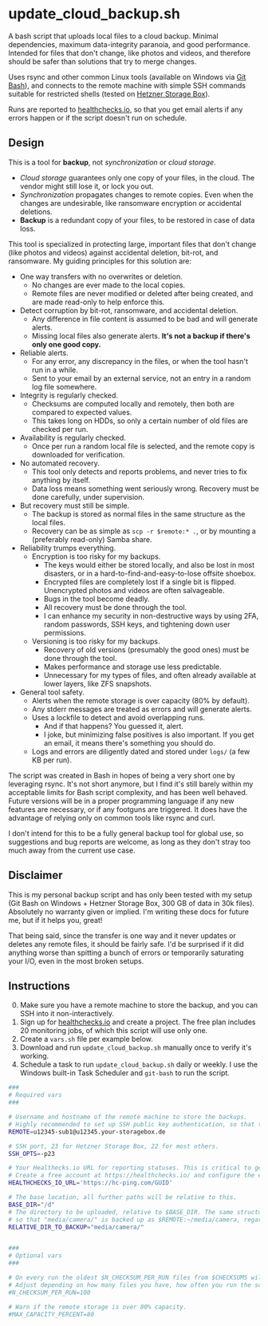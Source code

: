 # update_cloud_backup.sh

A bash script that uploads local files to a cloud backup. Minimal dependencies, maximum data-integrity paranoia, and good performance. Intended for files that don't change, like photos and videos, and therefore should be safer than solutions that try to merge changes.

Uses rsync and other common Linux tools (available on Windows via [Git Bash](https://gitforwindows.org/)), and connects to the remote machine with simple SSH commands suitable for restricted shells (tested on [Hetzner Storage Box](https://www.hetzner.com/storage/storage-box)).

Runs are reported to [healthchecks.io](https://healthchecks.io), so that you get email alerts if any errors happen or if the script doesn't run on schedule.

## Design

This is a tool for **backup**, not *synchronization* or *cloud storage*.

- *Cloud storage* guarantees only one copy of your files, in the cloud. The vendor might still lose it, or lock you out.
- *Synchronization* propagates changes to remote copies. Even when the changes are undesirable, like ransomware encryption or accidental deletions.
- **Backup** is a redundant copy of your files, to be restored in case of data loss.

This tool is specialized in protecting large, important files that don't change (like photos and videos) against accidental deletion, bit-rot, and ransomware. My guiding principles for this solution are:

- One way transfers with no overwrites or deletion.
    - No changes are ever made to the local copies.
    - Remote files are never modified or deleted after being created, and are made read-only to help enforce this.
- Detect corruption by bit-rot, ransomware, and accidental deletion.
    - Any difference in file content is assumed to be bad and will generate alerts.
    - Missing local files also generate alerts. **It's not a backup if there's only one good copy.**
- Reliable alerts.
    - For any error, any discrepancy in the files, or when the tool hasn't run in a while.
    - Sent to your email by an external service, not an entry in a random log file somewhere.
- Integrity is regularly checked.
    - Checksums are computed locally and remotely, then both are compared to expected values.
    - This takes long on HDDs, so only a certain number of old files are checked per run.
- Availability is regularly checked.
    - Once per run a random local file is selected, and the remote copy is downloaded for verification.
- No automated recovery.
    - This tool only detects and reports problems, and never tries to fix anything by itself.
    - Data loss means something went seriously wrong. Recovery must be done carefully, under supervision.
- But recovery must still be simple.
    - The backup is stored as normal files in the same structure as the local files.
    - Recovery can be as simple as `scp -r $remote:* .`, or by mounting a (preferably read-only) Samba share.
- Reliability trumps everything.
    - Encryption is too risky for my backups.
        - The keys would either be stored locally, and also be lost in most disasters, or in a hard-to-find-and-easy-to-lose offsite shoebox.
        - Encrypted files are completely lost if a single bit is flipped. Unencrypted photos and videos are often salvageable.
        - Bugs in the tool become deadly.
        - All recovery must be done through the tool.
        - I can enhance my security in non-destructive ways by using 2FA, random passwords, SSH keys, and tightening down user permissions.
    - Versioning is too risky for my backups.
        - Recovery of old versions (presumably the good ones) must be done through the tool.
        - Makes performance and storage use less predictable.
        - Unnecessary for my types of files, and often already available at lower layers, like ZFS snapshots.
- General tool safety.
    - Alerts when the remote storage is over capacity (80% by default).
    - Any stderr messages are treated as errors and will generate alerts.
    - Uses a lockfile to detect and avoid overlapping runs.
        - And if that happens? You guessed it, alert.
        - I joke, but minimizing false positives is also important. If you get an email, it means there's something you should do.
    - Logs and errors are diligently dated and stored under `logs/` (a few KB per run).

The script was created in Bash in hopes of being a very short one by leveraging rsync. It's not short anymore, but I find it's still barely within my acceptable limits for Bash script complexity, and has been well behaved. Future versions will be in a proper programming language if any new features are necessary, or if any footguns are triggered. It does have the advantage of relying only on common tools like rsync and curl.

I don't intend for this to be a fully general backup tool for global use, so suggestions and bug reports are welcome, as long as they don't stray too much away from the current use case.

## Disclaimer

This is my personal backup script and has only been tested with my setup (Git Bash on Windows + Hetzner Storage Box, 300 GB of data in 30k files). Absolutely no warranty given or implied. I'm writing these docs for future me, but if it helps you, great!

That being said, since the transfer is one way and it never updates or deletes any remote files, it should be fairly safe. I'd be surprised if it did anything worse than spitting a bunch of errors or temporarily saturating your I/O, even in the most broken setups.

## Instructions

0. Make sure you have a remote machine to store the backup, and you can SSH into it non-interactively.
1. Sign up for [healthchecks.io](https://healthchecks.io) and create a project. The free plan includes 20 monitoring jobs, of which this script will use only one.
2. Create a `vars.sh` file per example below.
3. Download and run `update_cloud_backup.sh` manually once to verify it's working.
4. Schedule a task to run `update_cloud_backup.sh` daily or weekly. I use the Windows built-in Task Scheduler and `git-bash` to run the script.

```bash
###
# Required vars
###

# Username and hostname of the remote machine to store the backups.
# Highly recommended to set up SSH public key authentication, so that the script can run unattended without interaction.
REMOTE=u12345-sub1@u12345.your-storagebox.de

# SSH port, 23 for Hetzner Storage Box, 22 for most others.
SSH_OPTS=-p23

# Your Healthecks.io URL for reporting statuses. This is critical to get alerts!
# Create a free account at https://healthchecks.io/ and configure the expected schedule (e.g. daily pings, with alerts after 3 days).
HEALTHCHECKS_IO_URL='https://hc-ping.com/GUID'

# The base location, all further paths will be relative to this.
BASE_DIR="/d"
# The directory to be uploaded, relative to $BASE_DIR. The same structure will copied to the cloud backup,
# so that "media/camera/" is backed up as $REMOTE:~/media/camera, regardless of $BASE_DIR.
RELATIVE_DIR_TO_BACKUP="media/camera/"


###
# Optional vars
###

# On every run the oldest $N_CHECKSUM_PER_RUN files from $CHECKSUMS will be hashed both locally and remotely to verify integrity.
# Adjust depending on how many files you have, how often you run the script, and how often you want the integrity checked.
#N_CHECKSUM_PER_RUN=100

# Warn if the remote storage is over 80% capacity.
#MAX_CAPACITY_PERCENT=80
```